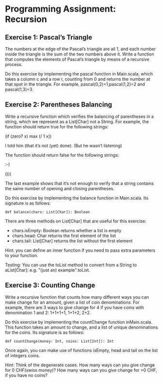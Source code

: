 # Programming Assignment: Recursion

## Exercise 1: Pascal’s Triangle

The numbers at the edge of the Pascal’s triangle are all 1, and each number inside the triangle is the sum of the two numbers above it. Write a function that computes the elements of Pascal’s triangle by means of a recursive process.

Do this exercise by implementing the pascal function in Main.scala, which takes a column c and a row r, counting from 0 and returns the number at that spot in the triangle. For example, pascal(0,2)=1,pascal(1,2)=2 and pascal(1,3)=3.

## Exercise 2: Parentheses Balancing
Write a recursive function which verifies the balancing of parentheses in a string, which we represent as a List[Char] not a String. For example, the function should return true for the following strings:

(if (zero? x) max (/ 1 x))

I told him (that it’s not (yet) done). (But he wasn’t listening)

The function should return false for the following strings:

:-)

())(

The last example shows that it’s not enough to verify that a string contains the same number of opening and closing parentheses.

Do this exercise by implementing the balance function in Main.scala. Its signature is as follows:
```
def balance(chars: List[Char]): Boolean
```

There are three methods on List[Char] that are useful for this exercise:
* chars.isEmpty: Boolean returns whether a list is empty
* chars.head: Char returns the first element of the list
* chars.tail: List[Char] returns the list without the first element

Hint: you can define an inner function if you need to pass extra parameters to your function.

Testing: You can use the toList method to convert from a String to aList[Char]: e.g. "(just an) example".toList.

## Exercise 3: Counting Change
Write a recursive function that counts how many different ways you can make change for an amount, given a list of coin denominations. For example, there are 3 ways to give change for 4 if you have coins with denomination 1 and 2: 1+1+1+1, 1+1+2, 2+2.

Do this exercise by implementing the countChange function inMain.scala. This function takes an amount to change, and a list of unique denominations for the coins. Its signature is as follows:
```
def countChange(money: Int, coins: List[Int]): Int
```

Once again, you can make use of functions isEmpty, head and tail on the list of integers coins.

Hint: Think of the degenerate cases. How many ways can you give change for 0 CHF(swiss money)? How many ways can you give change for >0 CHF, if you have no coins?
